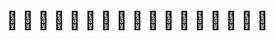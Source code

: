 
# :cactus: :cactus: :cactus: :cactus: :cactus: :cactus: :cactus: :cactus: :cactus: :cactus: :cactus: :cactus: :cactus: :cactus: :cactus: :cactus: :cactus:

